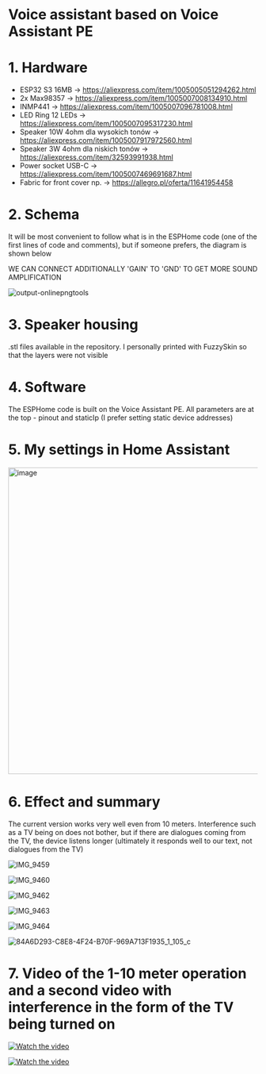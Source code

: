 # Voice assistant based on Voice Assistant PE

# 1. Hardware
- ESP32 S3 16MB -> https://aliexpress.com/item/1005005051294262.html
- 2x Max98357 -> https://aliexpress.com/item/1005007008134910.html
- INMP441 -> https://aliexpress.com/item/1005007096781008.html
- LED Ring 12 LEDs -> https://aliexpress.com/item/1005007095317230.html
- Speaker 10W 4ohm dla wysokich tonów -> https://aliexpress.com/item/1005007917972560.html
- Speaker 3W 4ohm dla niskich tonów -> https://aliexpress.com/item/32593991938.html
- Power socket USB-C -> https://aliexpress.com/item/1005007469691687.html
- Fabric for front cover np. -> https://allegro.pl/oferta/11641954458

# 2. Schema
It will be most convenient to follow what is in the ESPHome code (one of the first lines of code and comments), but if someone prefers, the diagram is shown below

WE CAN CONNECT ADDITIONALLY 'GAIN' TO 'GND' TO GET MORE SOUND AMPLIFICATION

![output-onlinepngtools](https://github.com/user-attachments/assets/ad5f3680-0635-48ea-a07e-813f39d14be7)

# 3. Speaker housing
.stl files available in the repository. I personally printed with FuzzySkin so that the layers were not visible

# 4. Software
The ESPHome code is built on the Voice Assistant PE. All parameters are at the top - pinout and staticIp (I prefer setting static device addresses)

# 5. My settings in Home Assistant
<img width="618" alt="image" src="https://github.com/user-attachments/assets/da9301a7-b4f6-4a19-901c-776bcd00e4a8" />

# 6. Effect and summary
The current version works very well even from 10 meters. Interference such as a TV being on does not bother, but if there are dialogues coming from the TV, the device listens longer (ultimately it responds well to our text, not dialogues from the TV)

![IMG_9459](https://github.com/user-attachments/assets/95178788-29d4-473c-92dd-2e7483edc058)

![IMG_9460](https://github.com/user-attachments/assets/0c09ec26-d581-492c-8a72-d44eafb48b19)

![IMG_9462](https://github.com/user-attachments/assets/22aa4b56-518c-49d8-9433-fe9b649370be)

![IMG_9463](https://github.com/user-attachments/assets/6f9fe57a-90d1-4e92-8b4f-064b80ec22da)

![IMG_9464](https://github.com/user-attachments/assets/ac6c1fdf-078f-45b4-bea9-d3d83eec440f)

![84A6D293-C8E8-4F24-B70F-969A713F1935_1_105_c](https://github.com/user-attachments/assets/4a830cac-edf9-4ba4-bfde-567adc4419e5)


# 7. Video of the 1-10 meter operation and a second video with interference in the form of the TV being turned on

[![Watch the video](https://img.youtube.com/vi/tZ6E8j-09wc/maxresdefault.jpg)](https://youtu.be/tZ6E8j-09wc)

[![Watch the video](https://img.youtube.com/vi/Pw-N4Iyd6_c/maxresdefault.jpg)](https://youtu.be/Pw-N4Iyd6_c)

